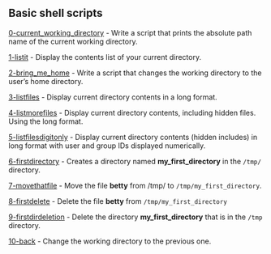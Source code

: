 ## Basic shell scripts

[0-current_working_directory](./0-current_working_directory) - Write a script that prints the absolute path name of the current working directory.

[1-listit](./1-listit) - Display the contents list of your current directory.

[2-bring_me_home](./2-bring_me_home) - Write a script that changes the working directory to the user’s home directory.

[3-listfiles](./3-listfiles) - Display current directory contents in a long format.

[4-listmorefiles](./4-listmorefiles) - Display current directory contents, including hidden files. Using the long format.

[5-listfilesdigitonly](./5-listfilesdigitonly) - Display current directory contents (hidden includes) in long format with user and group IDs displayed numerically.

[6-firstdirectory](./6-firstdirectory) - Creates a directory named **my_first_directory** in the `/tmp/` directory.

[7-movethatfile](./7-movethatfile) - Move the file **betty** from /tmp/ to `/tmp/my_first_directory`.

[8-firstdelete](./8-firstdelete) - Delete the file **betty** from `/tmp/my_first_directory`

[9-firstdirdeletion](./9-firstdirdeletion) - Delete the directory **my_first_directory** that is in the `/tmp` directory.

[10-back](./10-back) - Change the working directory to the previous one.
